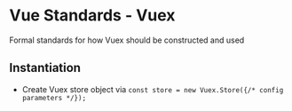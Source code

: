 # Vue Standards - Vuex
Formal standards for how Vuex should be constructed and used

## Instantiation

- Create Vuex store object via `const store = new Vuex.Store({/* config parameters */});`
